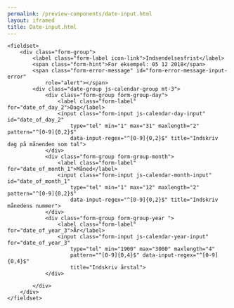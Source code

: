 ```yaml
--- 
permalink: /preview-components/date-input.html
layout: iframed 
title: Date-input.html
---
```

<div class="container">

    <fieldset>
        <div class="form-group">
            <label class="form-label icon-link">Indsendelsesfrist</label>
            <span class="form-hint">For eksempel: 05 12 2018</span>
            <span class="form-error-message" id="form-error-message-input-error"
                role="alert"></span>
            <div class="date-group js-calendar-group mt-3">
                <div class="form-group form-group-day">
                    <label class="form-label" for="date_of_day_2">Dag</label>
                    <input class="form-input js-calendar-day-input" id="date_of_day_2"
                        type="tel" min="1" max="31" maxlength="2" pattern="^[0-9]{0,2}$"
                        data-input-regex="^[0-9]{0,2}$" title="Indskriv dag på månenden som tal">
                </div>
                <div class="form-group form-group-month">
                    <label class="form-label" for="date_of_month_1">Måned</label>
                    <input class="form-input js-calendar-month-input" id="date_of_month_1"
                        type="tel" min="1" max="12" maxlength="2" pattern="^[0-9]{0,2}$"
                        data-input-regex="^[0-9]{0,2}$" title="Indskriv månedens nummer">
                </div>
                <div class="form-group form-group-year ">
                    <label class="form-label" for="date_of_year_3">År</label>
                    <input class="form-input js-calendar-year-input" for="date_of_year_3"
                        type="tel" min="1900" max="3000" maxlength="4"
                        pattern="^[0-9]{0,4}$" data-input-regex="^[0-9]{0,4}$"
                        title="Indskriv årstal">
                </div>

            </div>
        </div>
    </fieldset>

</div>